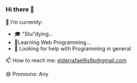 ### Hi there 👋
    
🔭 I’m currently: 
- 🎓 "Stu"dying...
- 🧠Learning Web Programming...
- 🤔 Looking for help with Programming in general
  
📫 How to reach me: elderrafael6s8p@gmail.com

😄 Pronouns: Any 

<!--
**Rafaelder/Rafaelder** is a ✨ _special_ ✨ repository because its `README.md` (this file) appears on your GitHub profile.

Here are some ideas to get you started:
- 👯 I’m looking to collaborate on ...

-->

